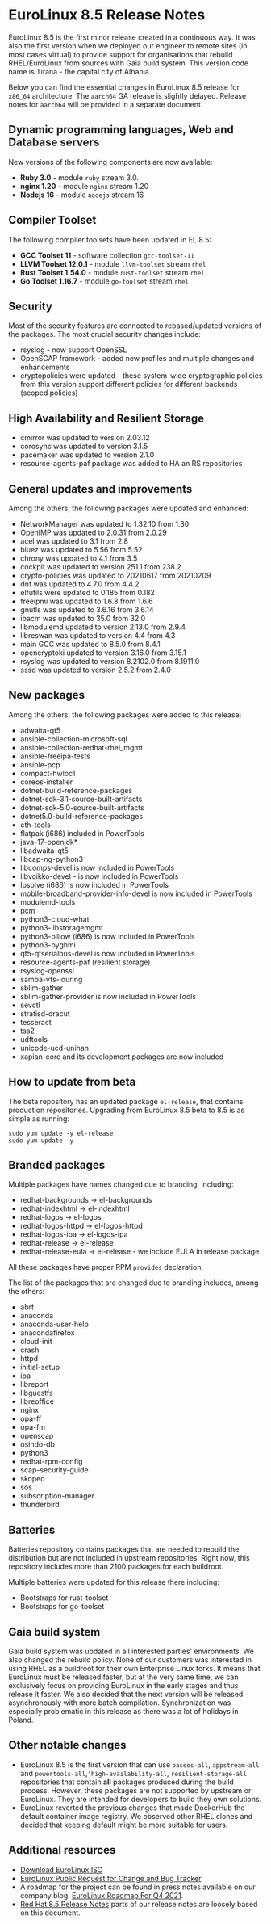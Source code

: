 # EuroLinux 8.5 Release Notes

EuroLinux 8.5 is the first minor release created in a continuous way. It was
also the first version when we deployed our engineer to remote sites (in most
cases virtual) to provide support for organisations that rebuild RHEL/EuroLinux
from sources with Gaia build system. This version code name is Tirana - the
capital city of Albania.


Below you can find the essential changes in EuroLinux 8.5 release for `x86_64`
architecture. The `aarch64` GA release is slightly delayed. Release notes for
`aarch64` will be provided in a separate document.

## Dynamic programming languages, Web and Database servers

New versions of the following components are now available:

-   **Ruby 3.0** - module `ruby` stream 3.0.
-   **nginx 1.20** - module `nginx` stream 1.20
-   **Nodejs 16** - module `nodejs` stream 16

## Compiler Toolset

The following compiler toolsets have been updated in EL 8.5:

-   **GCC Toolset 11** - software collection `gcc-toolset-11`
-   **LLVM Toolset 12.0.1** - module `llvm-toolset` stream `rhel`
-   **Rust Toolset 1.54.0** - module `rust-toolset` stream `rhel`
-   **Go Toolset 1.16.7** - module `go-toolset` stream `rhel`

## Security

Most of the security features are connected to rebased/updated versions
of the packages. The most crucial security changes include:

- rsyslog - now support OpenSSL
- OpenSCAP framework - added new profiles and multiple changes and enhancements
- cryptopolicies were updated - these system-wide cryptographic policies from this
  version support different policies for different backends (scoped policies)

## High Availability and Resilient Storage

- cmirror was updated to version 2.03.12
- corosync was updated to version 3.1.5
- pacemaker was updated to version 2.1.0
- resource-agents-paf package was added to HA an RS repositories

## General updates and improvements

Among the others, the following packages were updated and enhanced:

- NetworkManager was updated to 1.32.10 from 1.30
- OpenIMP was updated to 2.0.31 from 2.0.29
- acel was updated to 3.1 from 2.8
- bluez was updated to 5.56 from 5.52
- chrony was updated to 4.1 from 3.5
- cockpit was updated to version 251.1 from 238.2
- crypto-policies was updated to 20210617 from 20210209
- dnf was updated to 4.7.0 from 4.4.2
- elfutils were updated to 0.185 from 0.182
- freeipmi was updated to 1.6.8 from 1.6.6
- gnutls was updated to 3.6.16 from 3.6.14
- ibacm was updated to 35.0 from 32.0
- libmodulemd updated to version 2.13.0 from 2.9.4
- libreswan was updated to version 4.4 from 4.3
- main GCC was updated to 8.5.0 from 8.4.1
- opencryptoki updated to version 3.16.0 from 3.15.1
- rsyslog was updated to version 8.2102.0 from 8.1911.0
- sssd was updated  to version 2.5.2 from 2.4.0


## New packages

Among the others, the following packages were added to this release:

- adwaita-qt5
- ansible-collection-microsoft-sql
- ansible-collection-redhat-rhel_mgmt
- ansible-freeipa-tests
- ansible-pcp
- compact-hwloc1
- coreos-installer
- dotnet-build-reference-packages
- dotnet-sdk-3.1-source-built-artifacts
- dotnet-sdk-5.0-source-built-artifacts
- dotnet5.0-build-reference-packages
- eth-tools
- flatpak (i686) included in PowerTools
- java-17-openjdk*
- libadwaita-qt5
- libcap-ng-python3
- libcomps-devel is now included in PowerTools
- libvoikko-devel - is now included in PowerTools
- lpsolve (i686) is now included in PowerTools
- mobile-broadband-provider-info-devel is now included in PowerTools
- modulemd-tools
- pcm
- python3-cloud-what
- python3-libstoragemgmt
- python3-pillow (i686) is now included in PowerTools
- python3-pyghmi
- qt5-qtserialbus-devel is now included in PowerTools
- resource-agents-paf (resilient storage)
- rsyslog-openssl
- samba-vfs-iouring
- sblim-gather
- sblim-gather-provider is now included in PowerTools
- sevctl
- stratisd-dracut
- tesseract
- tss2
- udftools
- unicode-ucd-unihan
- xapian-core and its development packages are now included


## How to update from beta

The beta repository has an updated package `el-release`, that contains production
repositories. Upgrading from EuroLinux 8.5 beta to 8.5 is as simple as running:

```
sudo yum update -y el-release
sudo yum update -y
```

## Branded packages

Multiple packages have names changed due to branding, including:

- redhat-backgrounds -> el-backgrounds
- redhat-indexhtml -> el-indexhtml
- redhat-logos -> el-logos
- redhat-logos-httpd -> el-logos-httpd
- redhat-logos-ipa -> el-logos-ipa
- redhat-release -> el-release
- redhat-release-eula -> el-release - we include EULA in release package

All these packages have proper RPM `provides` declaration.

The list of the packages that are changed due to branding includes, among the
others:

- abrt
- anaconda
- anaconda-user-help
- anacondafirefox
- cloud-init
- crash
- httpd
- initial-setup
- ipa
- libreport
- libguestfs
- libreoffice
- nginx
- opa-ff
- opa-fm
- openscap
- osindo-db
- python3
- redhat-rpm-config
- scap-security-guide
- skopeo
- sos
- subscription-manager
- thunderbird


## Batteries

Batteries repository contains packages that are needed to rebuild the
distribution but are not included in upstream repositories. Right now, this
repository includes more than 2100 packages for each buildroot.

Multiple batteries were updated for this release there including:

- Bootstraps for rust-toolset
- Bootstraps for go-toolset

## Gaia build system

Gaia build system was updated in all interested parties' environments. We also
changed the rebuild policy. None of our customers was interested in using RHEL
as a buildroot for their own Enterprise Linux forks. It means that EuroLinux
must be released faster, but at the very same time, we can exclusively focus on
providing EuroLinux in the early stages and thus release it faster. We also
decided that the next version will be released asynchronously with more batch
compilation. Synchronization was especially problematic in this release as
there was a lot of holidays in Poland.


## Other notable changes

- EuroLinux 8.5 is the first version that can use `baseos-all`, `appstream-all`
  and `powertools-all`,`'high-availability-all`, `resilient-storage-all`
  repositories that contain **all** packages produced during the build process.
  However, these packages are not supported by upstream or EuroLinux. They are
  intended for developers to build they own solutions.
- EuroLinux reverted the previous changes that made DockerHub the default
  container image registry. We observed other RHEL clones and decided that
  keeping default might be more suitable for users.

## Additional resources

- [Download EuroLinux ISO](https://fbi.cdn.euro-linux.com/isos/)
- [EuroLinux Public Request for Change and Bug Tracker](https://github.com/EuroLinux/eurolinux-distro-bugs-and-rfc)
- A roadmap for the project can be found in press notes available on our company
  blog. [EuroLinux Roadmap For Q4 2021](https://en.euro-linux.com/blog/eurolinux-roadmap-for-q4-2021/).
- [Red Hat 8.5
  Release Notes](https://access.redhat.com/documentation/en-us/red_hat_enterprise_linux/8/html/8.5_release_notes/index)
  parts of our release notes are loosely based on this document.

